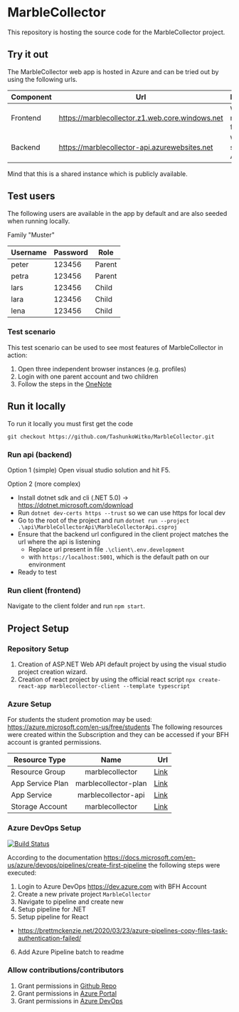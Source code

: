 # MarbleCollector

This repository is hosting the source code for the MarbleCollector project.

## Try it out

The MarbleCollector web app is hosted in Azure and can be tried out by using the following urls.

| Component | Url                                             | Description               |
| --------- | ----------------------------------------------- | ------------------------- |
| Frontend  | https://marblecollector.z1.web.core.windows.net | Will show react frontend  |
| Backend   | https://marblecollector-api.azurewebsites.net   | Will show swagger API doc |

Mind that this is a shared instance which is publicly available.

## Test users

The following users are available in the app by default and are also seeded when running locally.

Family "Muster"

| Username | Password | Role   |
| -------- | -------- | ------ |
| peter    | 123456   | Parent |
| petra    | 123456   | Parent |
| lars     | 123456   | Child  |
| lara     | 123456   | Child  |
| lena     | 123456   | Child  |

### Test scenario

This test scenario can be used to see most features of MarbleCollector in action:

1. Open three independent browser instances (e.g. profiles)
2. Login with one parent account and two children
3. Follow the steps in the [OneNote](https://bernerfachhochschule-my.sharepoint.com/personal/schej3_bfh_ch/_layouts/15/Doc.aspx?sourcedoc={5bc7717f-aff4-4353-b511-8e8ad95dfed0}&action=edit&wd=target%28Untitled%20Section.one%7Ccecf8b86-d33f-4d4c-bf0d-87bab836b0fd%2FDemo%20f%C3%BCr%20Pr%C3%A4si%7Cd44a5142-8dab-45bf-8332-fa05bc7a288d%2F%29&wdorigin=703)

## Run it locally

To run it locally you must first get the code

`git checkout https://github.com/TashunkoWitko/MarbleCollector.git`

### Run api (backend)

Option 1 (simple)
Open visual studio solution and hit F5.

Option 2 (more complex)
- Install dotnet sdk and cli (.NET 5.0) -> https://dotnet.microsoft.com/download
- Run `dotnet dev-certs https --trust` so we can use https for local dev
- Go to the root of the project and run `dotnet run --project .\api\MarbleCollectorApi\MarbleCollectorApi.csproj`
- Ensure that the backend url configured in the client project matches the url where the api is listening 
  - Replace url present in file `.\client\.env.development`
  - with `https://localhost:5001`, which is the default path on our environment
- Ready to test

### Run client (frontend)

Navigate to the client folder and run `npm start`.

## Project Setup

### Repository Setup

1. Creation of ASP.NET Web API default project by using the visual studio project creation wizard.
2. Creation of react project by using the official react script `npx create-react-app marblecollector-client --template typescript`

### Azure Setup

For students the student promotion may be used: https://azure.microsoft.com/en-us/free/students
The following resources were created within the Subscription and they can be accessed if your BFH account is granted permissions.

| Resource Type    |         Name         |                                                                                                                                                                                                          Url |
| ---------------- | :------------------: | -----------------------------------------------------------------------------------------------------------------------------------------------------------------------------------------------------------: |
| Resource Group   |   marblecollector    |                                                                [Link](https://portal.azure.com/#@bfh.ch/resource/subscriptions/a2bcdf72-b2d2-4aff-a317-85e0bb318f1a/resourceGroups/marblecollector/overview) |
| App Service Plan | marblecollector-plan | [Link](https://portal.azure.com/#@bfh.ch/resource/subscriptions/a2bcdf72-b2d2-4aff-a317-85e0bb318f1a/resourceGroups/marblecollector/providers/Microsoft.Web/serverFarms/marblecollector-plan/webHostingPlan) |
| App Service      | marblecollector-api  |           [Link](https://portal.azure.com/#@bfh.ch/resource/subscriptions/a2bcdf72-b2d2-4aff-a317-85e0bb318f1a/resourceGroups/marblecollector/providers/Microsoft.Web/sites/marblecollector-api/appServices) |
| Storage Account  |   marblecollector    |    [Link](https://portal.azure.com/#@bfh.ch/resource/subscriptions/a2bcdf72-b2d2-4aff-a317-85e0bb318f1a/resourceGroups/marblecollector/providers/Microsoft.Storage/storageAccounts/marblecollector/overview) |

### Azure DevOps Setup

[![Build Status](https://dev.azure.com/aescd5/MarbleCollector/_apis/build/status/TashunkoWitko.MarbleCollector?branchName=main)](https://dev.azure.com/aescd5/MarbleCollector/_build/latest?definitionId=1&branchName=main)

According to the documentation https://docs.microsoft.com/en-us/azure/devops/pipelines/create-first-pipeline the following steps were executed:

1. Login to Azure DevOps https://dev.azure.com with BFH Account
2. Create a new private project `MarbleCollector`
3. Navigate to pipeline and create new
4. Setup pipeline for .NET
5. Setup pipeline for React

- https://brettmckenzie.net/2020/03/23/azure-pipelines-copy-files-task-authentication-failed/

6. Add Azure Pipeline batch to readme

### Allow contributions/contributors

1. Grant permissions in [Github Repo](https://github.com/TashunkoWitko/MarbleCollector)
2. Grant permissions in [Azure Portal](https://portal.azure.com/#@bfh.ch/resource/subscriptions/a2bcdf72-b2d2-4aff-a317-85e0bb318f1a/users)
3. Grant permissions in [Azure DevOps](https://dev.azure.com/aescd5/MarbleCollector/_settings/projectOverview)

